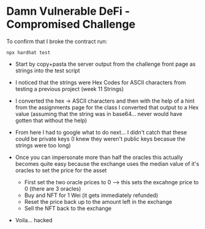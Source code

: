 # Damn Vulnerable DeFi - Compromised Challenge

To confirm that I broke the contract run:
```shell
npx hardhat test
```

- Start by copy+pasta the server output from the challenge front page as strings into the test script
- I noticed that the strings were Hex Codes for ASCII characters from testing a previous project (week 11 Strings)
- I converted the hex -> ASCII characters and then with the help of a hint from the assignments page for the class I converted that output to a Hex value (assuming that the string was in base64... never would have gotten that without the help)

- From here I had to google what to do next... I didn't catch that these could be private keys (I knew they weren't public keys becasue the strings were too long)
- Once you can impersonate more than half the oracles this actually becomes quite easy because the exchange uses the median value of it's oracles to set the price for the asset
    - First set the two oracle prices to 0 --> this sets the excahnge price to 0 (there are 3 oracles)
    - Buy and NFT for 1 Wei (it gets immediately refunded)
    - Reset the price back up to the amount left in the exchange
    - Sell the NFT back to the exchange
- Voila... hacked